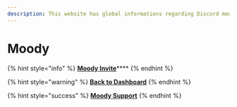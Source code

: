 ```yaml
---
description: This website has global informations regarding Discord moderation bot, Moody.
---
```


# Moody

{% hint style="info" %}
[**Moody Invite**](https://moodybot.tk/invite)****
{% endhint %}

{% hint style="warning" %}
****[**Back to Dashboard**](https://moodybot.tk)****
{% endhint %}

{% hint style="success" %}
****[**Moody Support**](https://moodybot.tk/support)****
{% endhint %}
